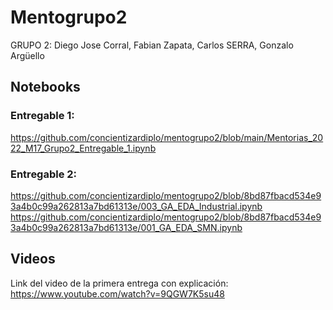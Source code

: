 # Mentogrupo2
GRUPO 2: 
Diego Jose Corral,
Fabian Zapata,
Carlos SERRA,
Gonzalo Argüello

## Notebooks
### Entregable 1:
https://github.com/concientizardiplo/mentogrupo2/blob/main/Mentorias_2022_M17_Grupo2_Entregable_1.ipynb

### Entregable 2:
https://github.com/concientizardiplo/mentogrupo2/blob/8bd87fbacd534e93a4b0c99a262813a7bd61313e/003_GA_EDA_Industrial.ipynb
https://github.com/concientizardiplo/mentogrupo2/blob/8bd87fbacd534e93a4b0c99a262813a7bd61313e/001_GA_EDA_SMN.ipynb

## Videos
Link del video de la primera entrega con explicación: https://www.youtube.com/watch?v=9QGW7K5su48

